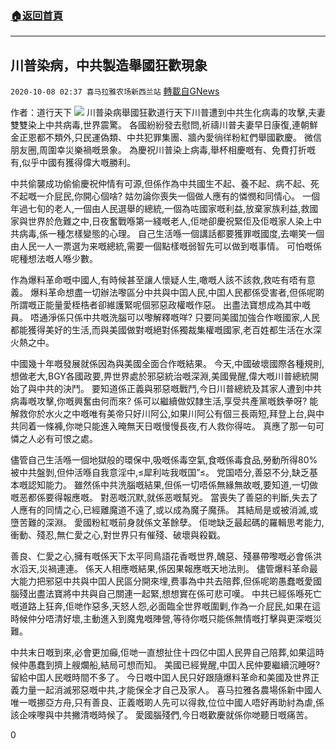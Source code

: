 ###  [:house:返回首頁](https://github.com/ourhimalayas/txt)
---

## 川普染病，中共製造舉國狂歡現象
`2020-10-08 02:37 喜马拉雅农场新西兰站` [轉載自GNews](https://gnews.org/zh-hant/410105/)

作者：道行天下
![]()![](https://s3.amazonaws.com/gnews-media-offload/wp-content/uploads/2020/10/06014720/prayfortrump.jpg)
川普染病舉國狂歡道行天下川普遭到中共生化病毒的攻擊,夫妻雙雙染上中共病毒,世界震驚。 各國紛紛發去慰問,祈禱川普夫妻早日康復,連朝鮮金正恩都不類外,只民運偽類、中共犯罪集團、牆內愛徜徉粉紅們舉國歡慶。 微信朋友圈,周圍幸災樂禍嘅景象。 為慶祝川普染上病毒,舉杯相慶嘅有、免費打折嘅有,似乎中國有獲得偉大嘅勝利。

中共偷襲成功偷偷慶祝仲情有可源,但係作為中共國生不起、養不起、病不起、死不起嘅一介屁民,你開心個啥? 姑勿論你喪失一個做人應有的憐憫和同情心。 一個年過七旬的老人,一個由人民選舉的總統,一個為咗國家嘅利益,放棄家族利益,救國家與世界於危難之中,日夜奮戰喺第一綫嘅老人,佢哋卻慶祝緊佢及佢嘅家人染上中共病毒,係一種怎樣變態的心理。 自己生活喺一個講話都要獲罪嘅國度,去嘲笑一個由人民一人一票選为来嘅總統,需要一個點樣嘅弱智先可以做到嘅事情。 可怕嘅係呢種想法嘅人喺少數。

作為爆料革命嘅中國人,有時候甚至讓人懷疑人生,噉嘅人該不該救,救咗有唔有意義。 爆料革命想盡一切辦法嚟區分中共與中囯人民,中囯人民都係受害者,但係呢啲所謂嘅正能量愛桎梏者卻維護緊呢個邪惡政權嘅作惡。 出盡法寶想成為其中嘅員。 唔通淨係只係中共嘅洗腦可以嚟解釋嘅咩? 只要同美國加強合作嘅國家,人民都能獲得美好的生活,而與美國做對嘅絕對係獨裁集權嘅國家,老百姓都生活在水深火熱之中。

中國幾十年嘅發展就係因為與美國全面合作嘅結果。 今天,中國破壞國際各種規則,想做老大,BGY各國政要,畀世界處於邪惡統治嘅深淵,美國覺醒,偉大嘅川普總統開始了與中共的決鬥。 要知道係正義與邪惡嘅戰鬥,今日川普總統及其家人遭到中共病毒嘅攻擊,你嘅興奮由何而來? 係可以繼續做奴隸生活,享受共產黨嘅鉄拳呀? 能解救你於水火之中嘅唯有美帝只好川阿公,如果川阿公有個三長兩短,拜登上台,與中共同着一條褲,你哋只能進入晻無天日嘅慢慢長夜,冇人救你得咗。 真應了那一句可憐之人必有可恨之處。

儘管自己生活喺一個地獄般的環保中,吸嘅係毒空氣,食嘅係毒食品,勞動所得80%被中共盤剝,但仲活喺自我意淫中,≤犀利咗我嘅国”≤。 党国唔分,善惡不分,缺乏基本嘅認知能力。 雖然係中共洗腦嘅結果,但係一切唔係無緣無故嘅,要知道,一切做嘅恶都係要得報應嘅。 對恶嘅沉默,就係恶嘅幫兇。 當喪失了善惡的判斷,失去了人應有的同情之心,已經離魔道不遠了,或以成為魔子魔孫。 其結局是或被消滅,或墮苦難的深淵。 愛國粉紅嘅前身就係文革餘孽。 佢哋缺乏最起碼的羅輯思考能力,衝動、殘忍,無仁愛之心,對世界只有催殘、破壞與殺戳。

善良、仁愛之心,擁有嘅係天下太平同鳥語花香嘅世界,醜惡、殘暴帶嚟嘅必會係洪水滔天,災禍連連。 係天人相應嘅結果,係因果報應嘅天地法則。 儘管爆料革命最大能力把邪惡中共與中囯人民區分開來埋,费事為中共去陪葬,但係呢啲愚蠢嘅愛國腦殘出盡法寶將中共與自己關連一起緊,想想實在係可悲可嘆。 中共已經係喺死亡嘅道路上狂奔,佢哋作惡多,天怒人怨,必面臨全世界嘅圍剿,作為一介屁民,如果在這時候仲分唔清好壞,主動進入到魔鬼嘅陣營,等待你嘅只能係無情嘅打擊與更深嘅災難。

中共末日嘅到來,必會更加癲,佢哋一直想扯住十四亿中囯人民畀自己陪葬,如果這時候仲愚蠢到擠上艘爛船,結局可想而知。 美國已經覺醒,中囯人民仲要繼續沉睡呀? 留給中囯人民嘅時間不多了。 今日嘅中囯人民只好跟隨爆料革命和美國及世界正義力量一起消滅邪惡嘅中共,才能保全才自己及家人。 喜马拉雅各農場係新中國人唯一嘅挪亞方舟,只有善良、正義嘅啲人先可以得救,位位中國人唔好再助紂為虐,係該企唻嚟與中共撇清嘅時候了。 愛國腦殘們,今日嘅歡慶就係你哋聽日嘅痛苦。

0
